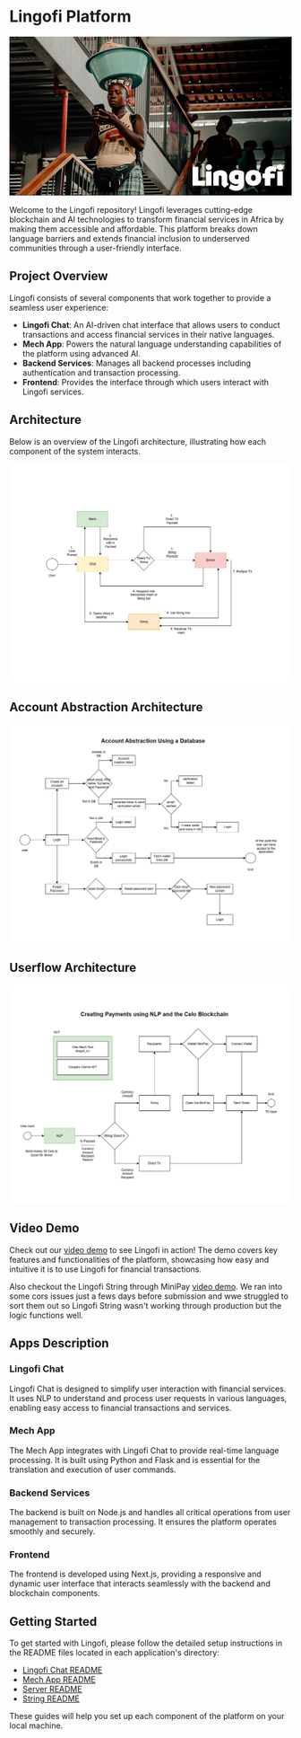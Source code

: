 # Lingofi Platform

![Header Image](./assets/header.png)

Welcome to the Lingofi repository! Lingofi leverages cutting-edge blockchain and AI technologies to transform financial services in Africa by making them accessible and affordable. This platform breaks down language barriers and extends financial inclusion to underserved communities through a user-friendly interface.

## Project Overview

Lingofi consists of several components that work together to provide a seamless user experience:
- **Lingofi Chat**: An AI-driven chat interface that allows users to conduct transactions and access financial services in their native languages.
- **Mech App**: Powers the natural language understanding capabilities of the platform using advanced AI.
- **Backend Services**: Manages all backend processes including authentication and transaction processing.
- **Frontend**: Provides the interface through which users interact with Lingofi services.

## Architecture

Below is an overview of the Lingofi architecture, illustrating how each component of the system interacts.

![Architecture Diagram](./assets/Lingofi%20Architecture.png)

## Account Abstraction Architecture

![Architecture Diagram 2](./assets/aa.png)

## Userflow Architecture

![Architecture Diagram 3](./assets/userflow.png)

## Video Demo

Check out our [video demo](https://youtu.be/sNSzV0zVQow) to see Lingofi in action! The demo covers key features and functionalities of the platform, showcasing how easy and intuitive it is to use Lingofi for financial transactions.

Also checkout the Lingofi String through MiniPay [video demo](https://youtu.be/jfcQVwzvmkc). We ran into some cors issues just a fews days before submission and wwe struggled to sort them out so Lingofi String wasn't working through production but the logic functions well.

## Apps Description

### Lingofi Chat
Lingofi Chat is designed to simplify user interaction with financial services. It uses NLP to understand and process user requests in various languages, enabling easy access to financial transactions and services.

### Mech App
The Mech App integrates with Lingofi Chat to provide real-time language processing. It is built using Python and Flask and is essential for the translation and execution of user commands.

### Backend Services
The backend is built on Node.js and handles all critical operations from user management to transaction processing. It ensures the platform operates smoothly and securely.

### Frontend
The frontend is developed using Next.js, providing a responsive and dynamic user interface that interacts seamlessly with the backend and blockchain components.

## Getting Started

To get started with Lingofi, please follow the detailed setup instructions in the README files located in each application's directory:
- [Lingofi Chat README](./lingofi-chat/README.md)
- [Mech App README](./lingofi-mech/lingofi_tx/README.md)
- [Server README](./lingofi-server/README.md)
- [String README](./lingofi-string//README.md)

These guides will help you set up each component of the platform on your local machine.
